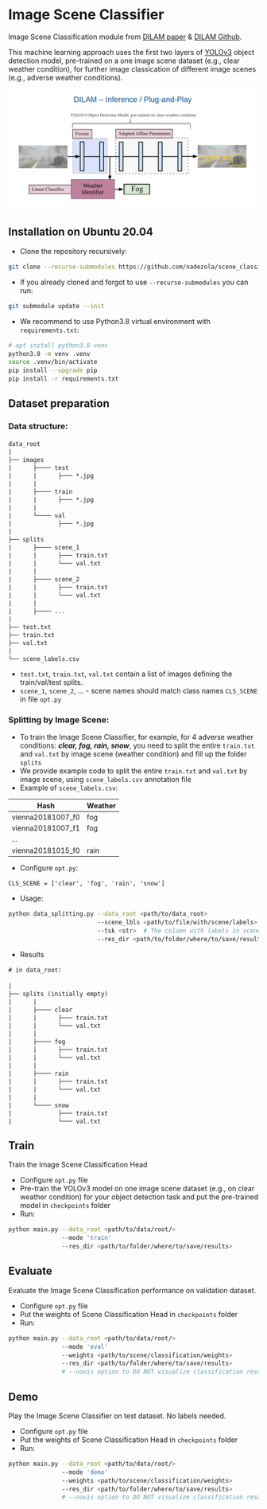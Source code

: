 # Image Scene Classifier
Image Scene Classification module from [DILAM paper](https://arxiv.org/abs/2305.18953) & [DILAM Github](https://github.com/jmiemirza/DILAM). 

This machine learning approach uses the first two layers of [YOLOv3](https://github.com/ultralytics/yolov3) object detection model, 
pre-trained on a one image scene dataset (e.g., clear weather condition), for further image classication of 
different image scenes (e.g., adverse weather conditions).

![](docs/DILAM_WeatherClassifier.jpg "DILAM")

## Installation on Ubuntu 20.04
* Clone the repository recursively:
```bash
git clone --recurse-submodules https://github.com/nadezola/scene_classifier.git
```
* If you already cloned and forgot to use `--recurse-submodules` you can run: 
```bash
git submodule update --init
```

* We recommend to use Python3.8 virtual environment with `requirements.txt`:

```bash
# apt install python3.8-venv
python3.8 -m venv .venv
source .venv/bin/activate
pip install --upgrade pip
pip install -r requirements.txt
```


## Dataset preparation
### Data structure:
```
data_root
|
├── images
|      ├──── test
|      |      ├─── *.jpg
|      |
|      ├──── train
|      |      ├─── *.jpg
|      |
|      └──── val
|             ├─── *.jpg
|
├── splits
|      ├──── scene_1
|      |      ├─── train.txt
|      |      └─── val.txt
|      |
|      ├──── scene_2
|      |      ├─── train.txt
|      |      └─── val.txt
|      |
|      ├──── ...
|
├── test.txt
├── train.txt
├── val.txt
|
└── scene_labels.csv 
```
* `test.txt`, `train.txt`, `val.txt` contain a list of images defining the train/val/test splits.
*  `scene_1`, `scene_2`, ... - scene names should match class names `CLS_SCENE` in file `opt.py`

### Splitting by Image Scene:
* To train the Image Scene Classifier, for example, for 4 adverse weather conditions:
_**clear, fog, rain, snow**_, you need to split 
the entire `train.txt` and `val.txt` by image scene (weather condition) and fill up the folder `splits`
* We provide example code to split the entire `train.txt` and `val.txt` by image scene, using
`scene_labels.csv` annotation file  
* Example of `scene_labels.csv`:

| Hash              | Weather |
|-------------------|---------|
| vienna20181007_f0 | fog     |
| vienna20181007_f1 | fog     |
| ...               |         |
| vienna20181015_f0 | rain    |

* Configure `opt.py`:
```
CLS_SCENE = ['clear', 'fog', 'rain', 'snow']
```

* Usage:
```bash
python data_splitting.py --data_root <path/to/data_root> 
                         --scene_lbls <path/to/file/with/scene/labels>  # scene_labels.cvs
                         --tsk <str>  # The column with labels in scene_labels.cvs, e.g. 'Weather'
                         --res_dir <path/to/folder/where/to/save/results>
```

* Results
```
# in data_root:

|
├── splits (initially empty)
|      |
|      ├──── clear
|      |      ├─── train.txt
|      |      └─── val.txt
|      |
|      ├──── fog
|      |      ├─── train.txt
|      |      └─── val.txt
|      |
|      ├──── rain
|      |      ├─── train.txt
|      |      └─── val.txt
|      |
|      └──── snow
|             ├─── train.txt
|             └─── val.txt    
```

## Train
Train the Image Scene Classification Head
* Configure `opt.py` file
* Pre-train the YOLOv3 model on one image scene dataset (e.g., on clear weather condition) 
for your object detection task and put the pre-trained model in `checkpoints` folder
* Run:
```bash
python main.py --data_root <path/to/data/root/> 
               --mode 'train'
               --res_dir <path/to/folder/where/to/save/results>
```

## Evaluate
Evaluate the Image Scene Classification performance on validation dataset.
* Configure `opt.py` file
* Put the weights of Scene Classification Head in `checkpoints` folder
* Run:
```bash
python main.py --data_root <path/to/data/root/> 
               --mode 'eval'
               --weights <path/to/scene/classification/weights>
               --res_dir <path/to/folder/where/to/save/results>
               # --novis option to DO NOT visualize classification results
```

## Demo
Play the Image Scene Classifier on test dataset. No labels needed.
* Configure `opt.py` file
* Put the weights of Scene Classification Head in `checkpoints` folder
* Run:
```bash
python main.py --data_root <path/to/data/root/> 
               --mode 'demo'
               --weights <path/to/scene/classification/weights>
               --res_dir <path/to/folder/where/to/save/results>
               # --novis option to DO NOT visualize classification results
```